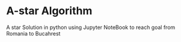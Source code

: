 # A-star Algorithm
A star Solution in python using Jupyter NoteBook to reach goal from Romania to Bucahrest
